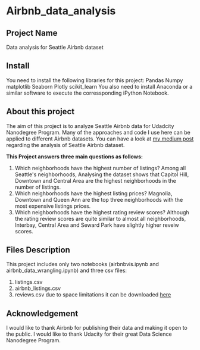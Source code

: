 # Airbnb_data_analysis
## Project Name
Data analysis for Seattle Airbnb dataset
## Install
You need to install the following libraries for this project:
Pandas
Numpy
matplotlib
Seaborn
Plotly
scikit_learn
You also need to install Anaconda or a similar software to execute the corressponding iPython Notebook. 

## About this project
The aim of this project is to analyze Seattle Airbnb data for Udadcity Nanodegree Program. 
Many of the approaches and code I use here can be applied to different Airbnb datasets. 
You can have a look at [my medium post](https://sana-alazwari.medium.com/airbnb-in-seattle-a-data-science-approach-1db5f3e9f360) regarding the analysis of Seattle Airbnb dataset.

**This Project answers three main questions as follows:**
1. Which neighborhoods have the highest number of listings?
Among all Seattle's neighborhoods, Analysing the dataset shows that Capitol Hill, Downtown and Central Area are the highest neighborhoods in the number of listings.
1. Which neighborhoods have the highest listing prices?
Magnolia, Downtown and Queen Ann are the top three neighborhoods with the most expensive listings prices.
1. Which neighborhoods have the highest rating review scores?
Although the rating review scores are quite similar to almost all neighborhoods, Interbay, Central Area and Seward Park have slightly higher reveiw scores. 

## Files Description
This project includes only two notebooks (airbnbvis.ipynb and airbnb_data_wrangling.ipynb) and three csv files:
1. listings.csv
1. airbnb_listings.csv
1. reviews.csv due to space limitations it can be downloaded [here](https://www.kaggle.com/airbnb/seattle?select=reviews.csv)


## Acknowledgement
I would like to thank Airbnb for publishing their data and making it open to the public. I would like to thank Udacity for their great Data Science Nanodegree Program. 
